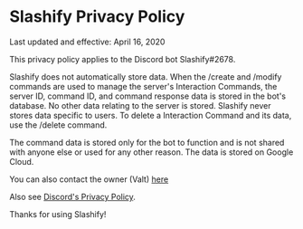 # Slashify Privacy Policy

Last updated and effective: April 16, 2020

This privacy policy applies to the Discord bot Slashify#2678.

Slashify does not automatically store data. When the /create and /modify commands are used to manage the server's Interaction Commands, the server ID, command ID, and command response data is stored in the bot's database. No other data relating to the server is stored. Slashify never stores data specific to users. To delete a Interaction Command and its data, use the /delete command.

The command data is stored only for the bot to function and is not shared with anyone else or used for any other reason. The data is stored on Google Cloud.

You can also contact the owner (Valt) [here](https://discord.gg/ENWJZXjhQ3)

Also see [Discord's Privacy Policy](https://discord.com/privacy).

Thanks for using Slashify!
